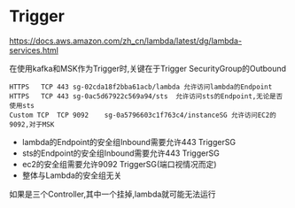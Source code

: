 # Trigger

https://docs.aws.amazon.com/zh_cn/lambda/latest/dg/lambda-services.html

在使用kafka和MSK作为Trigger时,关键在于Trigger SecurityGroup的Outbound
```
HTTPS	TCP	443	sg-02cda18f2bba61acb/lambda 允许访问lambda的Endpoint
HTTPS	TCP	443	sg-0ac5d67922c569a94/sts  允许访问sts的Endpoint,无论是否使用sts
Custom TCP	TCP	9092	sg-0a5796603c1f763c4/instanceSG 允许访问EC2的9092,对于MSK
```

- lambda的Endpoint的安全组Inbound需要允许443 TriggerSG
- sts的Endpoint的安全组Inbound需要允许443 TriggerSG
- ec2的安全组需要允许9092 TriggerSG(端口视情况而定)
- 整体与Lambda的安全组无关

如果是三个Controller,其中一个挂掉,lambda就可能无法运行